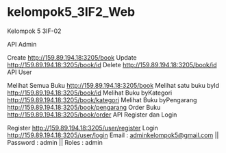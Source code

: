 # kelompok5_3IF2_Web

Kelompok 5 3IF-02

API Admin

Create http://159.89.194.18:3205/book
Update http://159.89.194.18:3205/book/id
Delete http://159.89.194.18:3205/book/id
API User

Melihat Semua Buku http://159.89.194.18:3205/book
Melihat satu buku byId http://159.89.194.18:3205/book/id
Melihat Buku byKategori http://159.89.194.18:3205/book/kategori
Melihat Buku byPengarang http://159.89.194.18:3205/book/pengarang
Order Buku http://159.89.194.18:3205/book/order
API Register dan Login

Register http://159.89.194.18:3205/user/register
Login http://159.89.194.18:3205/user/login Email : adminkelompok5@gmail.com || Password : admin || Roles : admin
